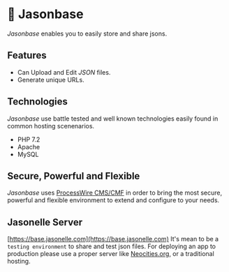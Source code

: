 # 🏤 Jasonbase

*Jasonbase* enables you to easily store and share jsons. 

## Features

- Can Upload and Edit *JSON* files.
- Generate unique URLs.

## Technologies

*Jasonbase* use battle tested and well known technologies easily found in common hosting scenenarios.

- PHP 7.2
- Apache
- MySQL

## Secure, Powerful and Flexible

*Jasonbase* uses [ProcessWire CMS/CMF](https://processwire.com) in order to bring the most secure, powerful and flexible environment to extend and configure to your needs.

## Jasonelle Server

[https://base.jasonelle.com](https://base.jasonelle.com) It's mean to be a `testing environment` to share and test json files. For deploying an app to production please use a proper server like [Neocities.org](https://neocities.org/), or a traditional hosting.
